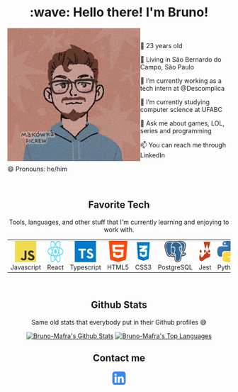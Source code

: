 <h1 align="center" id="macropower-title">:wave: Hello there! I'm Bruno!</h1>

<!--
**Bruno-Mafra/Bruno-Mafra** is a ✨ _special_ ✨ repository because its `README.md` (this file) appears on your GitHub profile.
-->

<img src="/assets/Draw.png" width="300" height="300" alt="MeDraw" margin="10" align="left"/>
   &nbsp;
  
   👦 23 years old
   
   🌇 Living in São Bernardo do Campo, São Paulo
  
   🔭 I’m currently working as a tech intern at @Descomplica
  
   🌱 I’m currently studying computer science at UFABC
      
   💬 Ask me about games, LOL, series and programming
  
   📫 You can reach me through LinkedIn
  
   😄 Pronouns: he/him
  
  <br clear="left"/>
  
 <h2 align="center" id="techs">Favorite Tech</h2>
 <p align="center"> Tools, languages, and other stuff that I'm currently learning and enjoying to work with. </p>

<div align="center">
  <table>
    <tr>
      <td align="center" width="96">
        <a href="#techs">
          <img src="/assets/Javascript.png" width="48" height="48" alt="Javascript" />
        </a>
        <br>Javascript
      </td>
      <td align="center" width="96">
        <a href="#techs">
          <img src="/assets/React.png" width="58" height="48" alt="React" />
        </a>
        <br>React
      </td>
      <td align="center" width="96">
        <a href="#techs">
          <img src="/assets/Typescript.png" width="48" height="48" alt="Typescript" />
        </a>
        <br>Typescript
      </td>
      <td align="center" width="96">
        <a href="#techs">
          <img src="/assets/HTML.png" width="48" height="48" alt="HTML" />
        </a>
        <br>HTML5
      </td>
      <td align="center" width="96">
        <a href="#techs">
          <img src="/assets/CSS.png" width="48" height="48" alt="CSS" />
        </a>
        <br>CSS3
      </td>
      <td align="center" width="96">
        <a href="#techs">
          <img src="/assets/Postgre_sql.png" width="48" height="48" alt="PostgreSQL" />
        </a>
        <br>PostgreSQL
      </td>
      <td align="center" width="96">
        <a href="#techs">
          <img src="/assets/Jest.png" width="48" height="48" alt="Jest" />
        </a>
        <br>Jest
      </td>
      <td align="center" width="96">
        <a href="#techs">
          <img src="/assets/Python.png" width="48" height="48" alt="Python" />
        </a>
        <br>Python
      </td>
      <td align="center" width="96">
        <a href="#techs">
          <img src="/assets/C++.png" width="48" height="48" alt="C/C++" />
        </a>
        <br>C/C++
      </td>
    </tr>
  </table>
</div>
<br/>

 <h2 align="center">Github Stats</h2>
 <p align="center"> Same old stats that everybody put in their Github profiles 😅 </p>

  <div align="center">
    <a href="https://github.com/anuraghazra/github-readme-stats"><img alt="Bruno-Mafra's Github Stats" src="https://denvercoder1-github-readme-stats.vercel.app/api/?username=Bruno-Mafra&show_icons=true&include_all_commits=true&count_private=true&text_color=7F7F7F&theme=transparent&hide_border=true&bg_color=00000000&title_color=blue&icon_color=F8D866" width="400px" height="192px"/></a>
    <a href="https://github.com/anuraghazra/github-readme-stats"><img alt="Bruno-Mafra's Top Languages" src="https://github-readme-stats.vercel.app/api/top-langs/?username=Bruno-Mafra&langs_count=8&layout=compact&theme=transparent&hide_border=true&bg_color=00000000&title_color=blue&text_color=7F7F7F&icon_color=F8D866&hide=Jupyter%20Notebook" width="400px" height="192px"/></a>
  </div>

<h2 align="center" id="techs">Contact me</h2>
  <div align="center">
    <a href="https://www.linkedin.com/in/bruno-mafra-0b1215206"><img align="center" alt="linkedin" src="assets/linkedin.svg" height="30px"/></a>
  </div>
